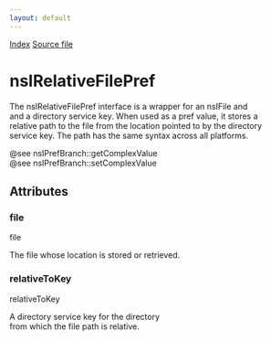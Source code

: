 ```yaml
---
layout: default
---
```

<div id='links'><a href="../index.html">Index</a>
<a href="http://dxr.mozilla.org/mozilla-central/source/modules/libpref/nsIRelativeFilePref.idl">Source file</a>
</div>

# nsIRelativeFilePref #
  
The nsIRelativeFilePref interface is a wrapper for an nsIFile and  
and a directory service key. When used as a pref value, it stores a  
relative path to the file from the location pointed to by the directory  
service key. The path has the same syntax across all platforms.  
  
@see nsIPrefBranch::getComplexValue  
@see nsIPrefBranch::setComplexValue  
  
  

## Attributes ##

### file ###
  
file  
  
The file whose location is stored or retrieved.  
  

### relativeToKey ###
  
relativeToKey  
  
A directory service key for the directory  
from which the file path is relative.  
  
